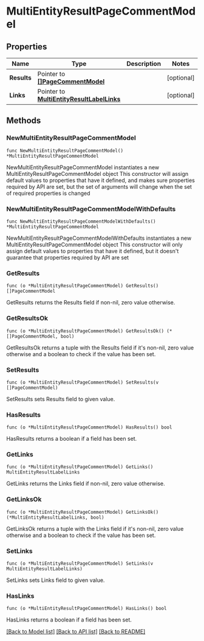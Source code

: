 # MultiEntityResultPageCommentModel

## Properties

Name | Type | Description | Notes
------------ | ------------- | ------------- | -------------
**Results** | Pointer to [**[]PageCommentModel**](PageCommentModel.md) |  | [optional] 
**Links** | Pointer to [**MultiEntityResultLabelLinks**](MultiEntityResultLabelLinks.md) |  | [optional] 

## Methods

### NewMultiEntityResultPageCommentModel

`func NewMultiEntityResultPageCommentModel() *MultiEntityResultPageCommentModel`

NewMultiEntityResultPageCommentModel instantiates a new MultiEntityResultPageCommentModel object
This constructor will assign default values to properties that have it defined,
and makes sure properties required by API are set, but the set of arguments
will change when the set of required properties is changed

### NewMultiEntityResultPageCommentModelWithDefaults

`func NewMultiEntityResultPageCommentModelWithDefaults() *MultiEntityResultPageCommentModel`

NewMultiEntityResultPageCommentModelWithDefaults instantiates a new MultiEntityResultPageCommentModel object
This constructor will only assign default values to properties that have it defined,
but it doesn't guarantee that properties required by API are set

### GetResults

`func (o *MultiEntityResultPageCommentModel) GetResults() []PageCommentModel`

GetResults returns the Results field if non-nil, zero value otherwise.

### GetResultsOk

`func (o *MultiEntityResultPageCommentModel) GetResultsOk() (*[]PageCommentModel, bool)`

GetResultsOk returns a tuple with the Results field if it's non-nil, zero value otherwise
and a boolean to check if the value has been set.

### SetResults

`func (o *MultiEntityResultPageCommentModel) SetResults(v []PageCommentModel)`

SetResults sets Results field to given value.

### HasResults

`func (o *MultiEntityResultPageCommentModel) HasResults() bool`

HasResults returns a boolean if a field has been set.

### GetLinks

`func (o *MultiEntityResultPageCommentModel) GetLinks() MultiEntityResultLabelLinks`

GetLinks returns the Links field if non-nil, zero value otherwise.

### GetLinksOk

`func (o *MultiEntityResultPageCommentModel) GetLinksOk() (*MultiEntityResultLabelLinks, bool)`

GetLinksOk returns a tuple with the Links field if it's non-nil, zero value otherwise
and a boolean to check if the value has been set.

### SetLinks

`func (o *MultiEntityResultPageCommentModel) SetLinks(v MultiEntityResultLabelLinks)`

SetLinks sets Links field to given value.

### HasLinks

`func (o *MultiEntityResultPageCommentModel) HasLinks() bool`

HasLinks returns a boolean if a field has been set.


[[Back to Model list]](../README.md#documentation-for-models) [[Back to API list]](../README.md#documentation-for-api-endpoints) [[Back to README]](../README.md)


